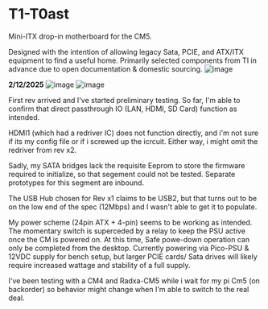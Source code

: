 # T1-T0ast
Mini-ITX drop-in motherboard for the CM5.

Designed with the intention of allowing legacy Sata, PCIE, and ATX/ITX equipment to find a useful home.
Primarily selected components from TI in advance due to open documentation & domestic sourcing.
![image](https://github.com/user-attachments/assets/ceaf5b70-2d87-4256-9097-2fc8a0a3a318)

**2/12/2025**
![image](https://github.com/user-attachments/assets/8a8849f6-b487-4b72-ac72-12003d1c16be)
![image](https://github.com/user-attachments/assets/b4a303cb-13a9-4137-b3a5-ad3f853d8359)

First rev arrived and I've started preliminary testing. So far, I'm able to confirm that direct passthrough IO (LAN, HDMI, SD Card) function as intended.

HDMI1 (which had a redriver IC) does not function directly, and i'm not sure if its my config file or if i screwed up the icrcuit. Either way, i might omit the redriver from rev x2.

Sadly, my SATA bridges lack the requisite Eeprom to store the firmware required to initialize, so that segement could not be tested. Separate prototypes for this segment are inbound.

The USB Hub chosen for Rev x1 claims to be USB2, but that turns out to be on the low end of the spec (12Mbps) and I wasn't able to get it to populate.

My power scheme (24pin ATX + 4-pin) seems to be working as intended. The momentary switch is superceded by a relay to keep the PSU active once the CM is powered on. At this time, Safe powe-down operation can only be completed from the desktop. Currently powering via Pico-PSU & 12VDC supply for bench setup, but larger PCIE cards/ Sata drives will likely require increased wattage and stability of a full supply.

I've been testing with a CM4 and Radxa-CM5 while i wait for my pi Cm5 (on backorder) so behavior might change when I'm able to switch to the real deal.
